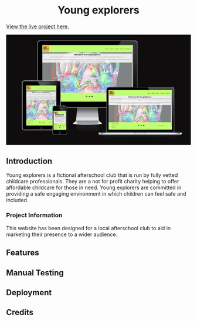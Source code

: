 <h1 align="center">Young explorers </h1>

[View the live project here.](https://sagetiger85.github.io/Kidz-Klub/)

![Responsive Platforms](assets/readmeimage/responsivedemo.png)

## Introduction

Young explorers is a fictional afterschool club that is run by fully vetted childcare professionals. They are a not for profit charity helping to offer affordable childcare for those in need. Young explorers are committed in providing a safe engaging environment in which children can feel safe and included. 

### Project Information

This website has been designed for a local afterschool club to aid in marketing their presence to a wider audience. 

## Features

## Manual Testing

## Deployment

## Credits
